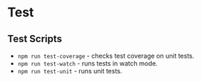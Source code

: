 # Test

## Test Scripts

* `npm run test-coverage` - checks test coverage on unit tests.
* `npm run test-watch` - runs tests in watch mode.
* `npm run test-unit` - runs unit tests.
